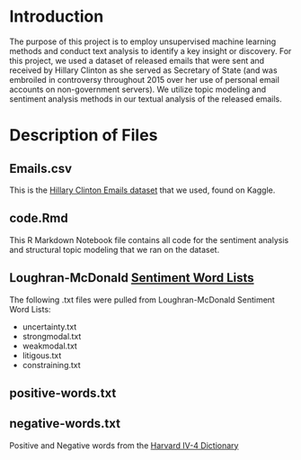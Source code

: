 
# Introduction
The purpose of this project is to employ unsupervised machine learning methods and conduct text analysis to identify a key insight or discovery. For this project, we used a dataset of released emails that were sent and received by Hillary Clinton as she served as Secretary of State (and was embroiled in controversy throughout 2015 over her use of personal email accounts on non-government servers). We utilize topic modeling and sentiment analysis methods in our textual analysis of the released emails. </body>

# Description of Files
## Emails.csv
This is the [Hillary Clinton Emails dataset](https://www.kaggle.com/kaggle/hillary-clinton-emails) that we used, found on Kaggle.  

## code.Rmd
This R Markdown Notebook file contains all code for the sentiment analysis and structural topic modeling that we ran on the dataset.

## Loughran-McDonald [Sentiment Word Lists](https://sraf.nd.edu/textual-analysis/resources/#LM%20Sentiment%20Word%20Lists) 
The following .txt files were pulled from Loughran-McDonald Sentiment Word Lists:
* uncertainty.txt
* strongmodal.txt
* weakmodal.txt
* litigous.txt
* constraining.txt


## positive-words.txt
## negative-words.txt
Positive and Negative words from the [Harvard IV-4 Dictionary](http://www.wjh.harvard.edu/~inquirer/homecat.htm)

